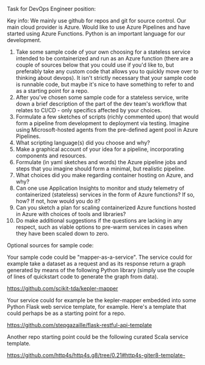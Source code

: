 Task for DevOps Engineer position:

Key info:
We mainly use github for repos and git for source control. Our main cloud provider is Azure. Would like to use Azure Pipelines and have started using Azure Functions. Python is an important language for our development.


1) Take some sample code of your own choosing for a stateless service intended to be containerized and run as an Azure function (there are a couple of sources below that you could use if you'd like to, but preferably take any custom code that allows you to quickly move over to thinking about devops). It isn't strictly necessary that your sample code is runnable code, but maybe it's nice to have something to refer to and as a starting point for a repo.
2) After you've chosen some sample code for a stateless service, write down a brief description of the part of the dev team's workflow that relates to CI/CD - only specifics affected by your choices.
3) Formulate a few sketches of scripts (richly commented upon) that would form a pipeline from development to deployment via testing. Imagine using Microsoft-hosted agents from the pre-defined agent pool in Azure Pipelines.
4) What scripting language(s) did you choose and why?
5) Make a graphical account of your idea for a pipeline, incorporating components and resources.
6) Formulate (in yaml sketches and words) the Azure pipeline jobs and steps that you imagine should form a minimal, but realistic pipeline.
7) What choices did you make regarding container hosting on Azure, and why?
8) Can one use Application Insights to monitor and study telemetry of containerized (stateless) services in the form of Azure functions? If so, how? If not, how would you do it?
9) Can you sketch a plan for scaling containerized Azure functions hosted in Azure with choices of tools and libraries?
10) Do make additional suggestions if the questions are lacking in any respect, such as viable options to pre-warm services in cases when they have been scaled down to zero.

Optional sources for sample code:

Your sample code could be "mapper-as-a-service". The service could for example take a dataset as a request and as its response return a graph generated by means of the following Python library (simply use the couple of lines of quickstart code to generate the graph from data).

https://github.com/scikit-tda/kepler-mapper

Your service could for example be the kepler-mapper embedded into some Python Flask web service template, for example. Here's a template that could perhaps be as a starting point for a repo.

https://github.com/stepgazaille/flask-restful-api-template

Another repo starting point could be the following curated Scala service template.

https://github.com/http4s/http4s.g8/tree/0.21#http4s-giter8-template-
